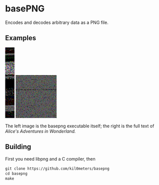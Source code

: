 # basePNG

Encodes and decodes arbitrary data as a PNG file.

## Examples

![basepng_executable_example](images/basepng_executable.png)
![alices_adventures_in_wonderland_example](images/alices_adventures_in_wonderland.png)

The left image is the basepng executable itself; the right is the full text of *Alice's Adventures in Wonderland.*

## Building

First you need libpng and a C compiler, then

```
git clone https://github.com/kil0meters/basepng
cd basepng
make
```

